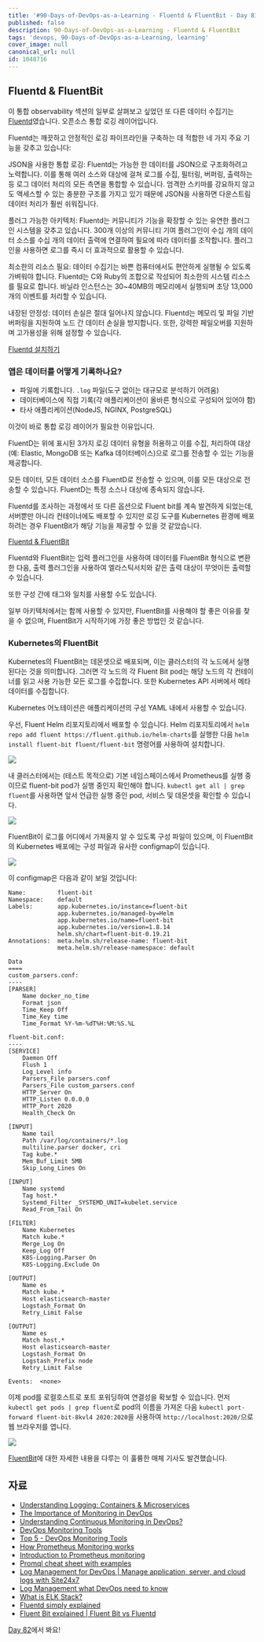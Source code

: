 ```yaml
---
title: '#90-Days-of-DevOps-as-a-Learning - Fluentd & FluentBit - Day 81'
published: false
description: 90-Days-of-DevOps-as-a-Learning - Fluentd & FluentBit
tags: 'devops, 90-Days-of-DevOps-as-a-Learning, learning'
cover_image: null
canonical_url: null
id: 1048716
---
```


## Fluentd & FluentBit

이 통합 observability 섹션의 일부로 살펴보고 싶었던 또 다른 데이터 수집기는 [Fluentd](https://docs.fluentd.org/)였습니다. 오픈소스 통합 로깅 레이어입니다.

Fluentd는 깨끗하고 안정적인 로깅 파이프라인을 구축하는 데 적합한 네 가지 주요 기능을 갖추고 있습니다:

JSON을 사용한 통합 로깅: Fluentd는 가능한 한 데이터를 JSON으로 구조화하려고 노력합니다. 이를 통해 여러 소스와 대상에 걸쳐 로그를 수집, 필터링, 버퍼링, 출력하는 등 로그 데이터 처리의 모든 측면을 통합할 수 있습니다. 엄격한 스키마를 강요하지 않고도 액세스할 수 있는 충분한 구조를 가지고 있기 때문에 JSON을 사용하면 다운스트림 데이터 처리가 훨씬 쉬워집니다.

플러그 가능한 아키텍처: Fluentd는 커뮤니티가 기능을 확장할 수 있는 유연한 플러그인 시스템을 갖추고 있습니다. 300개 이상의 커뮤니티 기여 플러그인이 수십 개의 데이터 소스를 수십 개의 데이터 출력에 연결하여 필요에 따라 데이터를 조작합니다. 플러그인을 사용하면 로그를 즉시 더 효과적으로 활용할 수 있습니다.

최소한의 리소스 필요: 데이터 수집기는 바쁜 컴퓨터에서도 편안하게 실행될 수 있도록 가벼워야 합니다. Fluentd는 C와 Ruby의 조합으로 작성되어 최소한의 시스템 리소스를 필요로 합니다. 바닐라 인스턴스는 30~40MB의 메모리에서 실행되며 초당 13,000개의 이벤트를 처리할 수 있습니다.

내장된 안정성: 데이터 손실은 절대 일어나지 않습니다. Fluentd는 메모리 및 파일 기반 버퍼링을 지원하여 노드 간 데이터 손실을 방지합니다. 또한, 강력한 페일오버를 지원하며 고가용성을 위해 설정할 수 있습니다.

[Fluentd 설치하기](https://docs.fluentd.org/quickstart#step-1-installing-fluentd)

### 앱은 데이터를 어떻게 기록하나요?

- 파일에 기록합니다. `.log` 파일(도구 없이는 대규모로 분석하기 어려움)
- 데이터베이스에 직접 기록(각 애플리케이션이 올바른 형식으로 구성되어 있어야 함)
- 타사 애플리케이션(NodeJS, NGINX, PostgreSQL)

이것이 바로 통합 로깅 레이어가 필요한 이유입니다.

FluentD는 위에 표시된 3가지 로깅 데이터 유형을 허용하고 이를 수집, 처리하여 대상(예: Elastic, MongoDB 또는 Kafka 데이터베이스)으로 로그를 전송할 수 있는 기능을 제공합니다.

모든 데이터, 모든 데이터 소스를 FluentD로 전송할 수 있으며, 이를 모든 대상으로 전송할 수 있습니다. FluentD는 특정 소스나 대상에 종속되지 않습니다.

Fluentd를 조사하는 과정에서 또 다른 옵션으로 Fluent bit를 계속 발견하게 되었는데, 서버뿐만 아니라 컨테이너에도 배포할 수 있지만 로깅 도구를 Kubernetes 환경에 배포하려는 경우 FluentBit가 해당 기능을 제공할 수 있을 것 같았습니다.

[Fluentd & FluentBit](https://docs.fluentbit.io/manual/about/fluentd-and-fluent-bit)

Fluentd와 FluentBit는 입력 플러그인을 사용하여 데이터를 FluentBit 형식으로 변환한 다음, 출력 플러그인을 사용하여 엘라스틱서치와 같은 출력 대상이 무엇이든 출력할 수 있습니다.

또한 구성 간에 태그와 일치를 사용할 수도 있습니다.

일부 아키텍처에서는 함께 사용할 수 있지만, FluentBit를 사용해야 할 좋은 이유를 찾을 수 없으며, FluentBit가 시작하기에 가장 좋은 방법인 것 같습니다.

### Kubernetes의 FluentBit

Kubernetes의 FluentBit는 데몬셋으로 배포되며, 이는 클러스터의 각 노드에서 실행된다는 것을 의미합니다. 그러면 각 노드의 각 Fluent Bit pod는 해당 노드의 각 컨테이너를 읽고 사용 가능한 모든 로그를 수집합니다. 또한 Kubernetes API 서버에서 메타데이터를 수집합니다.

Kubernetes 어노테이션은 애플리케이션의 구성 YAML 내에서 사용할 수 있습니다.

우선, Fluent Helm 리포지토리에서 배포할 수 있습니다. Helm 리포지토리에서 `helm repo add fluent https://fluent.github.io/helm-charts`를 실행한 다음 `helm install fluent-bit fluent/fluent-bit` 명령어를 사용하여 설치합니다.

![](/2022/Days/Images/Day81_Monitoring1.png)

내 클러스터에서는 (테스트 목적으로) 기본 네임스페이스에서 Prometheus를 실행 중이므로 fluent-bit pod가 실행 중인지 확인해야 합니다. `kubectl get all | grep fluent`를 사용하면 앞서 언급한 실행 중인 pod, 서비스 및 데몬셋을 확인할 수 있습니다.

![](/2022/Days/Images/Day81_Monitoring2.png)

FluentBit이 로그를 어디에서 가져올지 알 수 있도록 구성 파일이 있으며, 이 FluentBit의 Kubernetes 배포에는 구성 파일과 유사한 configmap이 있습니다.

![](/2022/Days/Images/Day81_Monitoring3.png)

이 configmap은 다음과 같이 보일 것입니다:

```
Name:         fluent-bit
Namespace:    default
Labels:       app.kubernetes.io/instance=fluent-bit
              app.kubernetes.io/managed-by=Helm
              app.kubernetes.io/name=fluent-bit
              app.kubernetes.io/version=1.8.14
              helm.sh/chart=fluent-bit-0.19.21
Annotations:  meta.helm.sh/release-name: fluent-bit
              meta.helm.sh/release-namespace: default

Data
====
custom_parsers.conf:
----
[PARSER]
    Name docker_no_time
    Format json
    Time_Keep Off
    Time_Key time
    Time_Format %Y-%m-%dT%H:%M:%S.%L

fluent-bit.conf:
----
[SERVICE]
    Daemon Off
    Flush 1
    Log_Level info
    Parsers_File parsers.conf
    Parsers_File custom_parsers.conf
    HTTP_Server On
    HTTP_Listen 0.0.0.0
    HTTP_Port 2020
    Health_Check On

[INPUT]
    Name tail
    Path /var/log/containers/*.log
    multiline.parser docker, cri
    Tag kube.*
    Mem_Buf_Limit 5MB
    Skip_Long_Lines On

[INPUT]
    Name systemd
    Tag host.*
    Systemd_Filter _SYSTEMD_UNIT=kubelet.service
    Read_From_Tail On

[FILTER]
    Name Kubernetes
    Match kube.*
    Merge_Log On
    Keep_Log Off
    K8S-Logging.Parser On
    K8S-Logging.Exclude On

[OUTPUT]
    Name es
    Match kube.*
    Host elasticsearch-master
    Logstash_Format On
    Retry_Limit False

[OUTPUT]
    Name es
    Match host.*
    Host elasticsearch-master
    Logstash_Format On
    Logstash_Prefix node
    Retry_Limit False

Events:  <none>
```

이제 pod를 로컬호스트로 포트 포워딩하여 연결성을 확보할 수 있습니다. 먼저 `kubectl get pods | grep fluent`로 pod의 이름을 가져온 다음 `kubectl port-forward fluent-bit-8kvl4 2020:2020`을 사용하여 `http://localhost:2020/`으로 웹 브라우저를 엽니다.

![](/2022/Days/Images/Day81_Monitoring4.png)

[FluentBit](https://medium.com/kubernetes-tutorials/exporting-kubernetes-logs-to-elasticsearch-using-fluent-bit-758e8de606af)에 대한 자세한 내용을 다루는 이 훌륭한 매체 기사도 발견했습니다.

## 자료

- [Understanding Logging: Containers & Microservices](https://www.youtube.com/watch?v=MMVdkzeQ848)
- [The Importance of Monitoring in DevOps](https://www.devopsonline.co.uk/the-importance-of-monitoring-in-devops/)
- [Understanding Continuous Monitoring in DevOps?](https://medium.com/devopscurry/understanding-continuous-monitoring-in-devops-f6695b004e3b)
- [DevOps Monitoring Tools](https://www.youtube.com/watch?v=Zu53QQuYqJ0)
- [Top 5 - DevOps Monitoring Tools](https://www.youtube.com/watch?v=4t71iv_9t_4)
- [How Prometheus Monitoring works](https://www.youtube.com/watch?v=h4Sl21AKiDg)
- [Introduction to Prometheus monitoring](https://www.youtube.com/watch?v=5o37CGlNLr8)
- [Promql cheat sheet with examples](https://www.containiq.com/post/promql-cheat-sheet-with-examples)
- [Log Management for DevOps | Manage application, server, and cloud logs with Site24x7](https://www.youtube.com/watch?v=J0csO_Shsj0)
- [Log Management what DevOps need to know](https://devops.com/log-management-what-devops-teams-need-to-know/)
- [What is ELK Stack?](https://www.youtube.com/watch?v=4X0WLg05ASw)
- [Fluentd simply explained](https://www.youtube.com/watch?v=5ofsNyHZwWE&t=14s)
- [Fluent Bit explained | Fluent Bit vs Fluentd](https://www.youtube.com/watch?v=B2IS-XS-cc0)

[Day 82](day82.md)에서 봐요!
